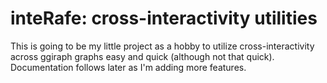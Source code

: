 # inteRafe: cross-interactivity utilities

This is going to be my little project as a hobby to utilize cross-interactivity across ggiraph graphs easy and quick (although not that quick). Documentation follows later as I'm adding more features.
